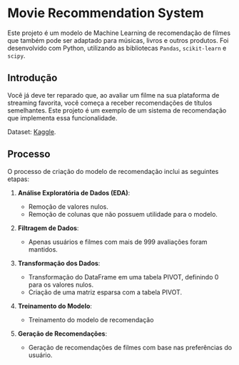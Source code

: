 # Movie Recommendation System

Este projeto é um modelo de Machine Learning de recomendação de filmes que também pode ser adaptado para músicas, livros e outros produtos. Foi desenvolvido com Python, utilizando as bibliotecas `Pandas`, `scikit-learn` e `scipy`.

## Introdução

Você já deve ter reparado que, ao avaliar um filme na sua plataforma de streaming favorita, você começa a receber recomendações de títulos semelhantes. Este projeto é um exemplo de um sistema de recomendação que implementa essa funcionalidade.


Dataset: [Kaggle](https://www.kaggle.com/code/alyssonbispopereira/recomenda-o-de-filmes-ptbr/data).

## Processo

O processo de criação do modelo de recomendação inclui as seguintes etapas:

1. **Análise Exploratória de Dados (EDA)**:
    - Remoção de valores nulos.
    - Remoção de colunas que não possuem utilidade para o modelo.

2. **Filtragem de Dados**:
    - Apenas usuários e filmes com mais de 999 avaliações foram mantidos.

3. **Transformação dos Dados**:
    - Transformação do DataFrame em uma tabela PIVOT, definindo 0 para os valores nulos.
    - Criação de uma matriz esparsa com a tabela PIVOT.

4. **Treinamento do Modelo**:
    - Treinamento do modelo de recomendação

5. **Geração de Recomendações**:
    - Geração de recomendações de filmes com base nas preferências do usuário.

